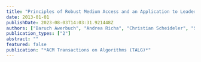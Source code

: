 ```yaml
---
title: "Principles of Robust Medium Access and an Application to Leader Election"
date: 2013-01-01
publishDate: 2023-08-03T14:03:31.921448Z
authors: ["Baruch Awerbuch", "Andrea Richa", "Christian Scheideler", "Stefan Schmid", "Jin Zhang"]
publication_types: ["2"]
abstract: ""
featured: false
publication: "*ACM Transactions on Algorithms (TALG)*"
---
```


